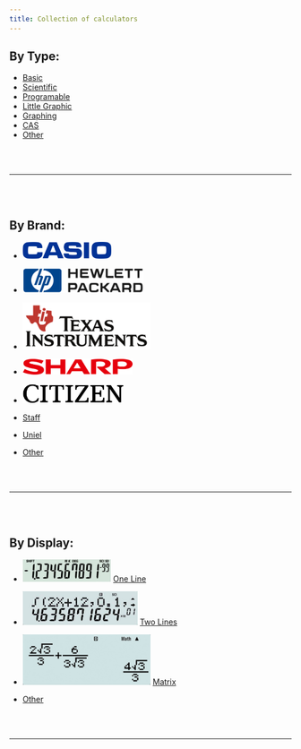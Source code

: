 ```yaml
---
title: Collection of calculators
---
```




## By Type:
- [Basic](byType/basic.md)
- [Scientific](byType/scientific.md)
- [Programable](byType/programble.md)
- [Little Graphic](byType/littleGraphic.md)
- [Graphing](byType/graphing.md)
- [CAS](byType/cas.md)
- [Other](byType/other.md)



<br/><br/>

____________________

<br/><br/>


## By Brand:
- [<img src="img/casio.svg" height="30">](byBrand/casio.md)


- [<img src="img/hp.png" height="44">](byBrand/hp.md)


- [<img src="img/ti.svg" height="84">](byBrand/ti.md)


- [<img src="img/sharp.svg" height="28">](byBrand/sharp.md)


- [<img src="img/citizen.svg" height="34">](byBrand/citizen.md)


- [Staff](byBrand/staff.md)
- [Uniel](byBrand/uniel.md)
- [Other](byBrand/other.md)



<br/><br/>

____________________

<br/><br/>


## By Display:
- [<img src="img/oneLine.jpg" height="40">](byDisplay/oneLine.md) [One Line](byDisplay/oneLine.md)


- [<img src="img/twoLines.jpg" height="60">](byDisplay/twoLines.md) [Two Lines](byDisplay/twoLines.md)


- [<img src="img/matrix.jpg" height="90">](byDisplay/matrix.md) [Matrix](byDisplay/matrix.md)


- [Other](byDisplay/other.md)


<br/><br/>

____________________

<br/><br/>

